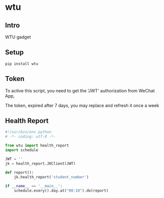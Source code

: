 # wtu



## Intro

WTU gadget



## Setup

```shell
pip install wtu
```



## Token

To active this script, you need to get the 'JWT' authorization from WeChat App,

The token, expired after 7 days, you may replace and refresh it once a week



## Health Report

```python
#!/usr/bin/env python
# -*- coding: utf-8 -*-

from wtu import health_report
import schedule

JWT = ''
jk = health_report.JKClient(JWT)

def report():
    jk.health_report('student_number')
    
if __name__ == '__main__':
    schedule.every().day.at("00:10").do(report)
    
```
